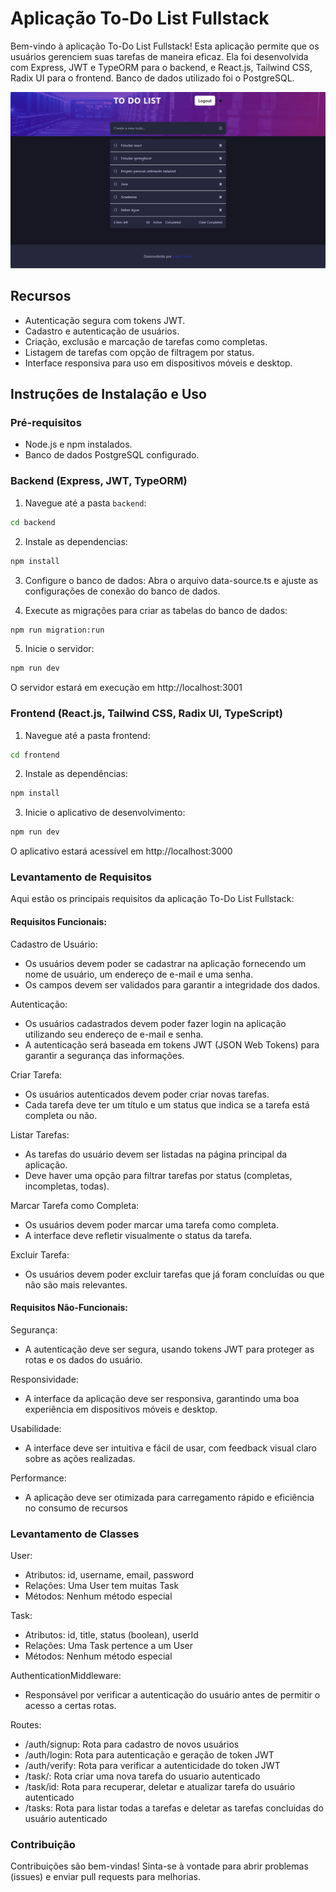 # Aplicação To-Do List Fullstack

Bem-vindo à aplicação To-Do List Fullstack! Esta aplicação permite que os usuários gerenciem suas tarefas de maneira eficaz. Ela foi desenvolvida com Express, JWT e TypeORM para o backend, e React.js, Tailwind CSS, Radix UI para o frontend. Banco de dados utilizado foi o PostgreSQL. 

![captura da tela](/frontend/captura.png)

## Recursos

- Autenticação segura com tokens JWT.
- Cadastro e autenticação de usuários.
- Criação, exclusão e marcação de tarefas como completas.
- Listagem de tarefas com opção de filtragem por status.
- Interface responsiva para uso em dispositivos móveis e desktop.

## Instruções de Instalação e Uso

### Pré-requisitos

- Node.js e npm instalados.
- Banco de dados PostgreSQL configurado.

### Backend (Express, JWT, TypeORM)

1. Navegue até a pasta `backend`:

```bash
cd backend
```

2. Instale as dependencias:
```bash
npm install
```
3. Configure o banco de dados: Abra o arquivo data-source.ts e ajuste as configurações de conexão do banco de dados.

4. Execute as migrações para criar as tabelas do banco de dados:
```bash
npm run migration:run
```
5. Inicie o servidor:
```bash
npm run dev
```
O servidor estará em execução em http://localhost:3001

### Frontend (React.js, Tailwind CSS, Radix UI, TypeScript)
1. Navegue até a pasta frontend:
```bash
cd frontend
```
2. Instale as dependências:
```bash
npm install
```
3. Inicie o aplicativo de desenvolvimento:
```bash
npm run dev
```
O aplicativo estará acessível em http://localhost:3000

### Levantamento de Requisitos

Aqui estão os principais requisitos da aplicação To-Do List Fullstack:

#### Requisitos Funcionais:

Cadastro de Usuário:

+ Os usuários devem poder se cadastrar na aplicação fornecendo um nome de usuário, um endereço de e-mail e uma senha.
+ Os campos devem ser validados para garantir a integridade dos dados.

Autenticação:

+ Os usuários cadastrados devem poder fazer login na aplicação utilizando seu endereço de e-mail e senha.
+ A autenticação será baseada em tokens JWT (JSON Web Tokens) para garantir a segurança das informações.

Criar Tarefa:

+ Os usuários autenticados devem poder criar novas tarefas.
+ Cada tarefa deve ter um título e um status que indica se a tarefa está completa ou não.

Listar Tarefas:

+ As tarefas do usuário devem ser listadas na página principal da aplicação.
+ Deve haver uma opção para filtrar tarefas por status (completas, incompletas, todas).

Marcar Tarefa como Completa:

+ Os usuários devem poder marcar uma tarefa como completa.
+ A interface deve refletir visualmente o status da tarefa.

Excluir Tarefa:

+ Os usuários devem poder excluir tarefas que já foram concluídas ou que não são mais relevantes.

#### Requisitos Não-Funcionais:

Segurança:

+ A autenticação deve ser segura, usando tokens JWT para proteger as rotas e os dados do usuário.

Responsividade:

+ A interface da aplicação deve ser responsiva, garantindo uma boa experiência em dispositivos móveis e desktop.

Usabilidade:

+ A interface deve ser intuitiva e fácil de usar, com feedback visual claro sobre as ações realizadas.

Performance:

+ A aplicação deve ser otimizada para carregamento rápido e eficiência no consumo de recursos

### Levantamento de Classes 

User:

+  Atributos: id, username, email, password
+  Relações: Uma User tem muitas Task
+ Métodos: Nenhum método especial

Task:

+ Atributos: id, title, status (boolean), userId
+ Relações: Uma Task pertence a um User
+ Métodos: Nenhum método especial

AuthenticationMiddleware:

+ Responsável por verificar a autenticação do usuário antes de permitir o acesso a certas rotas.

Routes:

+ /auth/signup: Rota para cadastro de novos usuários
+ /auth/login: Rota para autenticação e geração de token JWT
+ /auth/verify: Rota para verificar a autenticidade do token JWT
+ /task/: Rota criar uma nova tarefa do usuario autenticado
+ /task/id: Rota para recuperar, deletar e atualizar tarefa do usuário autenticado
+ /tasks: Rota para listar todas a tarefas e deletar as tarefas concluidas do usuário autenticado

### Contribuição

Contribuições são bem-vindas! Sinta-se à vontade para abrir problemas (issues) e enviar pull requests para melhorias.

